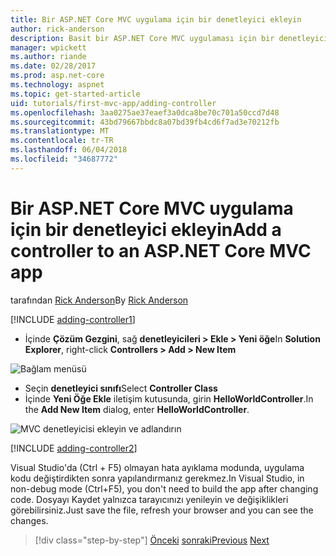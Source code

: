```yaml
---
title: Bir ASP.NET Core MVC uygulama için bir denetleyici ekleyin
author: rick-anderson
description: Basit bir ASP.NET Core MVC uygulaması için bir denetleyici eklemeyi öğrenin.
manager: wpickett
ms.author: riande
ms.date: 02/28/2017
ms.prod: asp.net-core
ms.technology: aspnet
ms.topic: get-started-article
uid: tutorials/first-mvc-app/adding-controller
ms.openlocfilehash: 3aa0275ae37eaef3a0dca8be70c701a50ccd7d48
ms.sourcegitcommit: 43bd79667bbdc8a07bd39fb4cd6f7ad3e70212fb
ms.translationtype: MT
ms.contentlocale: tr-TR
ms.lasthandoff: 06/04/2018
ms.locfileid: "34687772"
---
```

# <a name="add-a-controller-to-an-aspnet-core-mvc-app"></a><span data-ttu-id="5112e-103">Bir ASP.NET Core MVC uygulama için bir denetleyici ekleyin</span><span class="sxs-lookup"><span data-stu-id="5112e-103">Add a controller to an ASP.NET Core MVC app</span></span>

<span data-ttu-id="5112e-104">tarafından [Rick Anderson](https://twitter.com/RickAndMSFT)</span><span class="sxs-lookup"><span data-stu-id="5112e-104">By [Rick Anderson](https://twitter.com/RickAndMSFT)</span></span>

[!INCLUDE [adding-controller1](~/includes/mvc-intro/adding-controller1.md)]

* <span data-ttu-id="5112e-105">İçinde **Çözüm Gezgini**, sağ **denetleyicileri > Ekle > Yeni öğe**</span><span class="sxs-lookup"><span data-stu-id="5112e-105">In **Solution Explorer**, right-click **Controllers > Add > New Item**</span></span>

![Bağlam menüsü](adding-controller/_static/add_controller.png)

* <span data-ttu-id="5112e-107">Seçin **denetleyici sınıfı**</span><span class="sxs-lookup"><span data-stu-id="5112e-107">Select **Controller Class**</span></span>
* <span data-ttu-id="5112e-108">İçinde **Yeni Öğe Ekle** iletişim kutusunda, girin **HelloWorldController**.</span><span class="sxs-lookup"><span data-stu-id="5112e-108">In the **Add New Item** dialog, enter **HelloWorldController**.</span></span>

![MVC denetleyicisi ekleyin ve adlandırın](adding-controller/_static/ac.png)

[!INCLUDE [adding-controller2](~/includes/mvc-intro/adding-controller2.md)]

<span data-ttu-id="5112e-110">Visual Studio'da (Ctrl + F5) olmayan hata ayıklama modunda, uygulama kodu değiştirdikten sonra yapılandırmanız gerekmez.</span><span class="sxs-lookup"><span data-stu-id="5112e-110">In Visual Studio, in non-debug mode (Ctrl+F5), you don't need to build the app after changing  code.</span></span> <span data-ttu-id="5112e-111">Dosyayı Kaydet yalnızca tarayıcınızı yenileyin ve değişiklikleri görebilirsiniz.</span><span class="sxs-lookup"><span data-stu-id="5112e-111">Just save the file, refresh your browser and you can see the changes.</span></span>

> [!div class="step-by-step"]
> <span data-ttu-id="5112e-112">[Önceki](start-mvc.md)
> [sonraki](adding-view.md)</span><span class="sxs-lookup"><span data-stu-id="5112e-112">[Previous](start-mvc.md)
[Next](adding-view.md)</span></span>